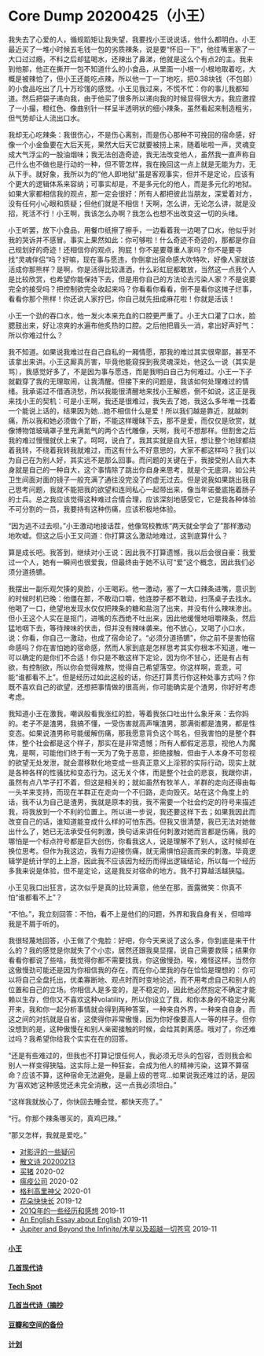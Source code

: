 # Core Dump 20200425（小王）

我失去了心爱的人，循规蹈矩让我失望，我要找小王说说话，他什么都明白。小王最近买了一堆小时候五毛钱一包的劣质辣条，说是要“怀旧一下”，他往嘴里塞了一大口过过瘾，不料之后却猛喝水，还辣出了鼻涕，他就是这么个有点2的主。我来到他那，他正在撕开一包不知道什么的小食品，从里面一小根一小根地取着吃，大概是被辣怕了，但小王还能吃点辣，所以他一丁一丁地吃，把0.38块钱（不包邮）的小食品吃出了几十万珍馐的感觉。小王见我过来，不慌不忙：你的事儿我都知道。然后把袋子递向我，由于他买了很多所以递向我的时候显得很大方。我应邀捏了一小撮，橙红色、像曲别针一样呈半透明状的细小辣条，虽然看起来制造粗劣，但气势却让人流出口水。

我却无心吃辣条：我很伤心，不是伤心离别，而是伤心那种不可挽回的宿命感，好像一个小金鱼要在大后天死，果然大后天它就要被捞上来，随着呲啦一声，灵魂变成大气浮尘的一股油烟味；我无法创造奇迹，我无法改变他人，虽然我一直声称自己什么也不做也是行动的一种，但不管怎样，我在挽回这一点上就是无能为力，无从下手。就好象，我所以为的“他人即地狱”虽是客观事实，但并不是定论，应该有个更大的逻辑体系来容纳；可事实却是，不是多元化的他人，而是多元化的地狱。如果大家都相信我的观点，那一定会很好：所有人都把彼此当朋友，深爱着对方，没有任何小心眼和质疑；但他们就是不相信！天啊，怎么讲，无论怎么讲，就是没招，死活不行！小王啊，我该怎么办啊？我怎么也想不出改变这一切的头绪。

小王听罢，放下小食品，用餐巾纸擦了擦手，一边看着我一边喝了口水，他似乎对我的哭诉并不感冒。事实上果然如此：你可够啦！什么奇迹不奇迹的，那都是你自己规划好的奇迹！还相信你的观点，狗屁！你不是要尊重人家吗？你不是要寻找“灵魂伴侣”吗？好嘛，现在事与愿违，你倒拿出宿命感大吹特吹，好像人家就该活成你那熊样？是啊，你是活得比较潇洒，什么彩虹屁都敢放，当然这一点我个人是比较欣赏，也希望你能保持下去，但是用你自己的方法论去污染人家？不是说要完全的接受吗？把控制欲完全收起来吗？你看看你看看，倒不是看你这摊子烂事，看看你那个熊样！你还说人家拧巴，你自己就先扭成麻花啦！你就是活该！

小王一个劲的吞口水，他一发火本来充血的口腔更严重了。小王大口灌了口水，脸腮鼓出来，好让凉爽的水遍布他炙热的口腔。之后他把眉头一消，拿出好声好气：所以你难过什么？

我不知道。如果说我难过在自己自私的一厢情愿，那我的难过其实很卑鄙，甚至不该拿出来讲。小王这厮真厉害，毕竟他能窥探到我灵魂深处，他这么一说（其实是骂），我感觉好多了，不是因为事与愿违，而是我明白自己为何难过。小王一下子就戳穿了我的无理取闹，让我清醒。但接下来的问题是，我该如何处理难过的情绪。我承诺过不借酒浇愁，所以我能很清醒地来找小王解惑，倒不如说，这正是我来找小王的契机：可是小王啊，我还是很难过，我失去了她，我这么多年唯一找着一个能说上话的，结果因为她...她不相信什么是爱！所以我们越是靠近，就越刺痛，所以我和她必须做个了断，不能这样暧昧下去，那不是爱，而仅仅是欣赏，就像博物馆玻璃罩子里充满氮气的两个古代雕像，天啊，我可不想那样。但割舍之后我的难过慢慢就伏上来了。呵呵，说白了，我其实就是自大狂，想让整个地球都绕着我转，不绕着我转我就难过，而这有什么不好意思的，大家不都这样吗？我们以为自己在为别人好，其实远不是那么回事。而问题的关键在于，我接受别人自大本身就是自己的一种自大，这个事情除了跳出你自身来思考，就是个无底洞，如公共卫生间面对面的镜子一般充满了通往没完没了的虚无过去。但是说我如果跳出我自己思考问题，我就不能把我的欲望和连同私心一起带出来，像当年诺曼底拖着肠子的士兵。总之我应该觉得这种难过合情合理，应该深刻地感受它，它是我各种体验不可分割的一员，我要持有这种伤痛，应该积极地体验。

“因为逃不过去呗。”小王激动地接话茬，他像驾校教练“两天就全学会了”那样激动地吹嘘。但这之后小王又问道：你打算这么激动地难过，这到底算什么？

算是成长吧。我答到，继续对小王说：因此我不打算遗憾，我以后会很自豪：我爱过一个人，她有一瞬间也很爱我，但最终由于她不认可“爱”这个概念，因此我们必须分道扬镳。

我摆出一副乐观欠揍的臭脸，小王喝彩。他一激动，塞了一大口辣条进嘴，意识到的时候时机已晚：他僵在那，不敢动口嚼，他连脖子都不敢动，扫荡桌子去找水。他喝了一口，绝望地发现水仅仅把辣条的糖和盐泡了出来，并没有什么辣味渗出。但小王这个人实在是抠门，进嘴的东西绝不吐出来，因此他缓慢地咀嚼辣条，然后猛地咽下去，等待辣味的伏击，但并没有辣味袭来。他不放心，又喝了小口水，说：你看，你自己一激动，也成了宿命论了。“必须分道扬镳”，你之前不是害怕宿命感吗？你在害怕她的宿命感，然而人家到底是怎样思考其实你根本不知道，唯一可以确定的是你们不合适！你只是不敢这样下定论，因为你不甘心，还是有占有欲，有控制欲，所以你会觉得难熬，觉得自己希望落空。你这样啊，乖乖，可能“谁都看不上”。但是经历过如此这般的话，你还打算贯行你这种处事方式吗？你既不喜欢自己的欲望，还想把事情做的很高尚，你可能确实是个渣男，你好好考虑考虑。

我知道小王在激我，嘲讽般看我涨红的脸，等着我张口吐出什么象牙来：去你妈的。老子不是渣男，我搞不懂，一受伤害就高声嚷渣男，那满街都是渣男，都是性变态。如果说渣男称号能缓解伤痛，那我愿意背负这个骂名，但我害怕的是整个群体，整个社会都是这个样子，那实在是非常遗憾；所有人都假定恶意，视他人为魔鬼，是啊，可能他们终于有一天为了免于恶意，拒绝接触，但由于人本身不可忽视的欲望无处发泄，就会潜移默化地变成一些真正意义上淫邪的实际行动，现实上就是各种各样的性骚扰和变态行为。这无关个体，而是整个社会的悲哀，我跟你讲，虽然有点八竿子打不着，但这是相关的；就如虽然有牧羊人，羊群的走向还得由每一头羊来支持，而现在羊群正在走向一个不归路，走向毁灭。站在这个角度上的话，我不认为自己是渣男，我就是原本的我，我不需要一个社会约定的符号来描述我，将我放到一个不利的位置上。所以进一步说，我还要这样下去；如果我因此而改变自己的话，谁知道能变成什么样的可怕东西。但我又很清楚，我已无法对她做出什么了，她已无法承受任何刺激，换句话来讲任何刺激对她而言都是伤痛，我的哪怕是一个标点符号都是巨大创伤，你看我这人，说是理解不了别人，这时候却在换位思考。但作为我这边，我有力迎接伤痛，就无需惧怕迎面而来的刺激。毕竟逻辑学是统计学的上上游，因此我不应该因为经历而得出逻辑结论，所以每一个经历多我来说是体验，但不是定论，这是我反对宿命的地方。我不打算越活越狭隘。

小王见我口出狂言，这次似乎是真的比较满意，他坐在那，面露微笑：你真不怕“谁都看不上”？

“不怕。”，我立刻回答：不怕，看不上是他们的问题，外界和我自身有关，但喧哗我是不屑于听的。

我很轻蔑地回答，小王做了个鬼脸：好吧，你今天来说了这么多，你到底是来干什么的？我的感觉是你就失了个小恋，居然还跟我臭显摆，说自己需要救赎；结果你看看你都说了些啥，我觉得你都不需要找我，你这傲慢劲，唉，难怪这样。当然你这傲慢劲可能还是因为你相信我的存在，而在你心里我的存在恰恰是理想的：你可以将自己全盘托出，优柔寡断地、观点时而时变地论述，而不用考虑自己和别人的位置和自己的立场。你相信人是多变的，是不稳定的，因此他必然抱定不确定才能赖以生存，但你又不喜欢这种volatility，所以你设立了我，和你本身的不稳定分离开来，我和你一起分析事情就会得到两种答案，一种来自外界，一种来自自身，而这之间的对抗就是自省，这使得你非常傲慢，因为你好像要高人一等的样子。但你没想到的是，这种傲慢在和别人亲密接触的时候，会给其剥离感。哦对了，你还难过吗？我希望你给我个实实在在的回答。

“还是有些难过的，但我也不打算记恨任何人，我必须无尽头的包容，否则我会和别人一样变得狭隘。这实际上是一种狂妄，会成为他人的精神污染，这算不算宿命？应该不算，这种宿命无法避免，是最上级的苍穹...如果说我还难过的话，是因为‘喜欢她’这种感觉还未完全消散，这一点我必须坦白。”

“这样我就放心了，你快回去睡会觉，都快天亮了。”

“行。你那个辣条哪买的，真鸡巴辣。”

“那又怎样，我就是爱吃。”

* [对影评的一些疑问](posts/2020-03-11-mreview.md)
* [散文诗 20200213](posts/2020-02-13-v.md)
* [买猪](posts/2020-02-09-pig.md) 2020-02
* [瘟疫公司](posts/2020-02-02-ncov.md) 2020-02
* [格利高里神父](posts/2020-01-05-hl2.md) 2020-01
* [花朵快快长](posts/2019-12-21-none.md) 2019-12
* [201Q年的一些经历和感想](posts/2019-11-30-q.md) 2019-11
* [An English Essay about English](posts/2019-11-english.md) 2019-11
* [Jupiter and Beyond the Infinite/木星以及超越一切苍穹](posts/2019-11-26-idx.md) 2019-11

#### [小王](index_wang.md)

#### [几首现代诗](index_mverse.md)

#### [Tech Spot](index_tech.md)

#### [几首当代诗（摘抄](contemporary/intro.md)

#### [豆瓣和空间的备份](index_history.md)

#### [计划](posts/plan.md)
